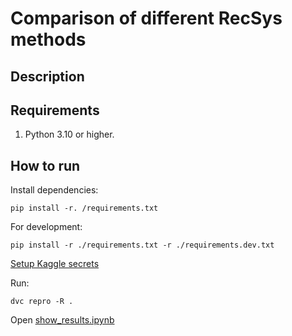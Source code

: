 # Comparison of different RecSys methods

## Description

## Requirements

1. Python 3.10 or higher.

## How to run

Install dependencies:
```
pip install -r. /requirements.txt
```

For development:
```
pip install -r ./requirements.txt -r ./requirements.dev.txt
```

[Setup Kaggle secrets](https://github.com/Kaggle/kaggle-api#api-credentials)

Run:
```
dvc repro -R .
```

Open [show_results.ipynb](./show_results.ipynb)

